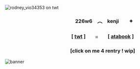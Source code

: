 ![rodney_vio34353 on twt](https://files.catbox.moe/vc1o3m.png)

### 　　　　　　　　　　　　　　226w6　︵　kenji　　✦
### 　　　　　　　　　　　 　　[ [twt](https://x.com/ihflulz) ]　　𓏼　　[ [atabook](https://226w6.atabook.org/) ]
### 　　　　　　　　　　　　　[click on me 4 rentry ! wip]
![banner](https://files.catbox.moe/fkpvnm.png)
